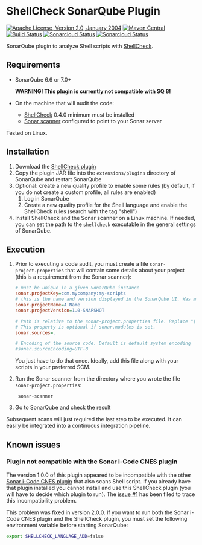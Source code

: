 <!---
 Licensed to the Apache Software Foundation (ASF) under one or more
 contributor license agreements.  See the NOTICE file distributed with
 this work for additional information regarding copyright ownership.
 The ASF licenses this file to You under the Apache License, Version 2.0
 (the "License"); you may not use this file except in compliance with
 the License.  You may obtain a copy of the License at

      http://www.apache.org/licenses/LICENSE-2.0

 Unless required by applicable law or agreed to in writing, software
 distributed under the License is distributed on an "AS IS" BASIS,
 WITHOUT WARRANTIES OR CONDITIONS OF ANY KIND, either express or implied.
 See the License for the specific language governing permissions and
 limitations under the License.
-->
ShellCheck SonarQube Plugin
===========================

[![Apache License, Version 2.0, January 2004](https://img.shields.io/github/license/apache/maven.svg?label=License)](http://www.apache.org/licenses/LICENSE-2.0)
[![Maven Central](https://img.shields.io/maven-central/v/com.github.sbaudoin/sonar-shellcheck-plugin.svg?label=Maven%20Central)](https://search.maven.org/#search%7Cgav%7C1%7Cg%3A%22com.github.sbaudoin%22%20AND%20a%3A%22sonar-shellcheck-plugin%22)
[![Build Status](https://travis-ci.org/sbaudoin/sonar-shellcheck.svg?branch=master)](https://travis-ci.org/sbaudoin/sonar-shellcheck)
[![Sonarcloud Status](https://sonarcloud.io/api/project_badges/measure?project=com.github.sbaudoin:sonar-shellcheck-plugin&metric=alert_status)](https://sonarcloud.io/dashboard?id=com.github.sbaudoin:sonar-shellcheck-plugin)
[![Sonarcloud Status](https://sonarcloud.io/api/project_badges/measure?project=com.github.sbaudoin:sonar-shellcheck-plugin&metric=coverage)](https://sonarcloud.io/dashboard?id=com.github.sbaudoin:sonar-shellcheck-plugin)

SonarQube plugin to analyze Shell scripts with [ShellCheck](https://github.com/koalaman/shellcheck).

## Requirements
* SonarQube 6.6 or 7.0+
  
  **WARNING! This plugin is currently not compatible with SQ 8!**

* On the machine that will audit the code:
    * [ShellCheck](https://github.com/koalaman/shellcheck) 0.4.0 minimum must be installed
    * [Sonar scanner](https://github.com/SonarSource/sonar-scanner-cli) configured to point to your Sonar server

Tested on Linux.

## Installation
1. Download the [ShellCheck plugin](https://github.com/sbaudoin/sonar-shellcheck/releases)
2. Copy the plugin JAR file into the `extensions/plugins` directory of SonarQube and restart SonarQube
3. Optional: create a new quality profile to enable some rules (by default, if you do not create a custom profile, all rules are enabled)
    1. Log in SonarQube
    2. Create a new quality profile for the Shell language and enable the ShellCheck rules (search with the tag "shell")
4. Install ShellCheck and the Sonar scanner on a Linux machine. If needed, you can set the path to the `shellcheck` executable
   in the general settings of SonarQube.

## Execution
1. Prior to executing a code audit, you must create a file `sonar-project.properties` that will contain some details about your project (this is a requirement from the Sonar scanner):

    ```INI
    # must be unique in a given SonarQube instance
    sonar.projectKey=com.mycompany:my-scripts
    # this is the name and version displayed in the SonarQube UI. Was mandatory prior to SonarQube 6.1.
    sonar.projectName=A Name
    sonar.projectVersion=1.0-SNAPSHOT
    
    # Path is relative to the sonar-project.properties file. Replace "\" by "/" on Windows.
    # This property is optional if sonar.modules is set.
    sonar.sources=.
    
    # Encoding of the source code. Default is default system encoding
    #sonar.sourceEncoding=UTF-8
    ```

    You just have to do that once. Ideally, add this file along with your scripts in your preferred SCM.
2. Run the Sonar scanner from the directory where you wrote the file `sonar-project.properties`:

        sonar-scanner

3. Go to SonarQube and check the result

Subsequent scans will just required the last step to be executed. It can easily be integrated into a continuous integration pipeline.

## Known issues
### Plugin not compatible with the Sonar i-Code CNES plugin
The version 1.0.0 of this plugin appeared to be incompatible with the other [Sonar i-Code CNES plugin](https://github.com/lequal/sonar-icode-cnes-plugin) that also scans Shell script.
If you already have that plugin installed you cannot install and use this ShellCheck plugin (you will have to decide which plugin to run).
The [issue #1](https://github.com/sbaudoin/sonar-shellcheck/issues/1) has been filed to trace this incompatibility problem.

This problem was fixed in version 2.0.0. If you want to run both the Sonar i-Code CNES plugin and the ShellCheck plugin, you must set the following environment variable before starting SonarQube:

```bash
export SHELLCHECK_LANGUAGE_ADD=false
